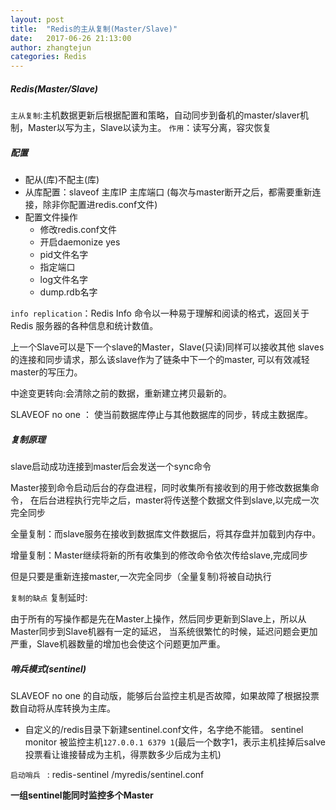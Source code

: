 ```yaml
---
layout: post
title:  "Redis的主从复制(Master/Slave)"
date:   2017-06-26 21:13:00
author: zhangtejun
categories: Redis
---
```

##### Redis(Master/Slave)
`主从复制`:主机数据更新后根据配置和策略，自动同步到备机的master/slaver机制，Master以写为主，Slave以读为主。
`作用`：读写分离，容灾恢复

##### 配置
* 配从(库)不配主(库)
* 从库配置：slaveof 主库IP 主库端口  (每次与master断开之后，都需要重新连接，除非你配置进redis.conf文件)
* 配置文件操作
	* 修改redis.conf文件
	* 开启daemonize yes
	* pid文件名字
	* 指定端口
	* log文件名字
	* dump.rdb名字

`info replication`：Redis Info 命令以一种易于理解和阅读的格式，返回关于 Redis 服务器的各种信息和统计数值。

上一个Slave可以是下一个slave的Master，Slave(只读)同样可以接收其他
slaves的连接和同步请求，那么该slave作为了链条中下一个的master,
可以有效减轻master的写压力。    

中途变更转向:会清除之前的数据，重新建立拷贝最新的。

SLAVEOF no one ： 使当前数据库停止与其他数据库的同步，转成主数据库。

##### 复制原理
slave启动成功连接到master后会发送一个sync命令

Master接到命令启动后台的存盘进程，同时收集所有接收到的用于修改数据集命令，
在后台进程执行完毕之后，master将传送整个数据文件到slave,以完成一次完全同步

全量复制：而slave服务在接收到数据库文件数据后，将其存盘并加载到内存中。

增量复制：Master继续将新的所有收集到的修改命令依次传给slave,完成同步

但是只要是重新连接master,一次完全同步（全量复制)将被自动执行

`复制的缺点` 复制延时:

由于所有的写操作都是先在Master上操作，然后同步更新到Slave上，所以从Master同步到Slave机器有一定的延迟，
当系统很繁忙的时候，延迟问题会更加严重，Slave机器数量的增加也会使这个问题更加严重。

##### 哨兵模式(sentinel)

SLAVEOF no one 的自动版，能够后台监控主机是否故障，如果故障了根据投票数自动将从库转换为主库。
* 自定义的/redis目录下新建sentinel.conf文件，名字绝不能错。
sentinel monitor 被监控主机`127.0.0.1 6379 1`(最后一个数字1，表示主机挂掉后salve投票看让谁接替成为主机，得票数多少后成为主机)

`启动哨兵 ` :  redis-sentinel /myredis/sentinel.conf 

**一组sentinel能同时监控多个Master**


